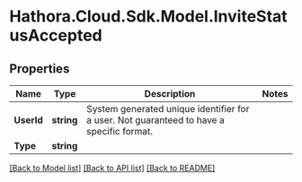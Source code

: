 # Hathora.Cloud.Sdk.Model.InviteStatusAccepted

## Properties

Name | Type | Description | Notes
------------ | ------------- | ------------- | -------------
**UserId** | **string** | System generated unique identifier for a user. Not guaranteed to have a specific format. | 
**Type** | **string** |  | 

[[Back to Model list]](../README.md#documentation-for-models) [[Back to API list]](../README.md#documentation-for-api-endpoints) [[Back to README]](../README.md)

